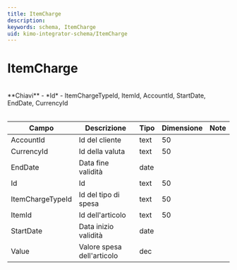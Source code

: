 ```yaml
---
title: ItemCharge
description:
keywords: schema, ItemCharge
uid: kimo-integrator-schema/ItemCharge
---
```


# ItemCharge

<br>
**Chiavi**
- *Id*
- ItemChargeTypeId, ItemId, AccountId, StartDate, EndDate, CurrencyId
<br><br>

| Campo | Descrizione | Tipo | Dimensione | Note |
| --- | --- | --- | --- | --- |
| AccountId | Id del cliente | text | 50 |  |
| CurrencyId | Id della valuta | text | 50 |  |
| EndDate | Data fine validità | date |  |  |
| Id | Id | text | 50 |  |
| ItemChargeTypeId | Id del tipo di spesa | text | 50 |  |
| ItemId | Id dell'articolo | text | 50 |  |
| StartDate | Data inizio validità | date |  |  |
| Value | Valore spesa dell'articolo | dec |  |  |

